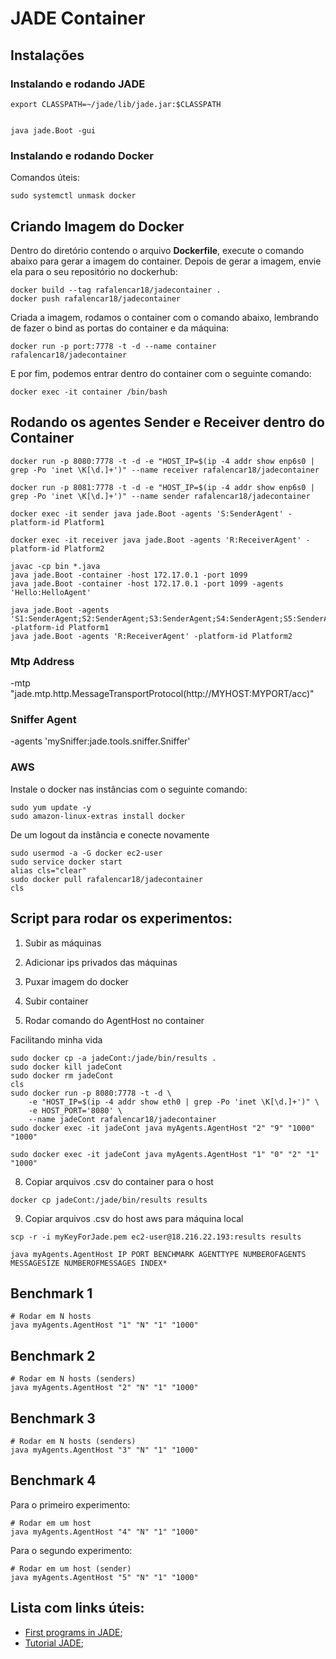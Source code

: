 #  JADE Container

## Instalações

### Instalando e rodando JADE


```
export CLASSPATH=~/jade/lib/jade.jar:$CLASSPATH


java jade.Boot -gui
```

### Instalando e rodando Docker


Comandos úteis:
```
sudo systemctl unmask docker
```

## Criando Imagem do Docker 

Dentro do diretório contendo o arquivo **Dockerfile**, execute o comando abaixo para gerar a imagem do container. Depois de gerar a imagem, envie ela para o seu repositório no dockerhub:
```
docker build --tag rafalencar18/jadecontainer .
docker push rafalencar18/jadecontainer
```
Criada a imagem, rodamos o container com o comando abaixo, lembrando de fazer o bind as portas do container e da máquina:
```
docker run -p port:7778 -t -d --name container rafalencar18/jadecontainer
```
E por fim, podemos entrar dentro do container com o seguinte comando:
```
docker exec -it container /bin/bash 
```


## Rodando os agentes Sender e Receiver dentro do Container

```
docker run -p 8080:7778 -t -d -e "HOST_IP=$(ip -4 addr show enp6s0 | grep -Po 'inet \K[\d.]+')" --name receiver rafalencar18/jadecontainer

docker run -p 8081:7778 -t -d -e "HOST_IP=$(ip -4 addr show enp6s0 | grep -Po 'inet \K[\d.]+')" --name sender rafalencar18/jadecontainer
```

```
docker exec -it sender java jade.Boot -agents 'S:SenderAgent' -platform-id Platform1

docker exec -it receiver java jade.Boot -agents 'R:ReceiverAgent' -platform-id Platform2
```

```
javac -cp bin *.java 
java jade.Boot -container -host 172.17.0.1 -port 1099
java jade.Boot -container -host 172.17.0.1 -port 1099 -agents 'Hello:HelloAgent'

java jade.Boot -agents 'S1:SenderAgent;S2:SenderAgent;S3:SenderAgent;S4:SenderAgent;S5:SenderAgent' -platform-id Platform1
java jade.Boot -agents 'R:ReceiverAgent' -platform-id Platform2

```

### Mtp Address
-mtp "jade.mtp.http.MessageTransportProtocol(http://MYHOST:MYPORT/acc)"

### Sniffer Agent 
-agents 'mySniffer:jade.tools.sniffer.Sniffer'

### AWS 

Instale o docker nas instâncias com o seguinte comando:
```
sudo yum update -y
sudo amazon-linux-extras install docker

```
De um logout da instância e conecte novamente

```
sudo usermod -a -G docker ec2-user
sudo service docker start
alias cls="clear"
sudo docker pull rafalencar18/jadecontainer
cls

```



## Script para rodar os experimentos:

1. Subir as máquinas

2. Adicionar ips privados das máquinas

3. Puxar imagem do docker

4. Subir container

5. Rodar comando do AgentHost no container


Facilitando minha vida
```
sudo docker cp -a jadeCont:/jade/bin/results .
sudo docker kill jadeCont 
sudo docker rm jadeCont
cls
sudo docker run -p 8080:7778 -t -d \
    -e "HOST_IP=$(ip -4 addr show eth0 | grep -Po 'inet \K[\d.]+')" \
    -e HOST_PORT='8080' \
    --name jadeCont rafalencar18/jadecontainer
sudo docker exec -it jadeCont java myAgents.AgentHost "2" "9" "1000" "1000"

```
```
sudo docker exec -it jadeCont java myAgents.AgentHost "1" "0" "2" "1" "1000"
```
8. Copiar arquivos .csv do container para o host
```
docker cp jadeCont:/jade/bin/results results
```

9. Copiar arquivos .csv do host aws para máquina local
```
scp -r -i myKeyForJade.pem ec2-user@18.216.22.193:results results
```
```
java myAgents.AgentHost IP PORT BENCHMARK AGENTTYPE NUMBEROFAGENTS MESSAGESIZE NUMBEROFMESSAGES INDEX*
```
## Benchmark 1
```
# Rodar em N hosts 
java myAgents.AgentHost "1" "N" "1" "1000" 
```
## Benchmark 2
```
# Rodar em N hosts (senders)
java myAgents.AgentHost "2" "N" "1" "1000" 
```

## Benchmark 3
```
# Rodar em N hosts (senders) 
java myAgents.AgentHost "3" "N" "1" "1000"
```

## Benchmark 4
Para o primeiro experimento:
```
# Rodar em um host 
java myAgents.AgentHost "4" "N" "1" "1000"
```
Para o segundo experimento:
```
# Rodar em um host (sender)
java myAgents.AgentHost "5" "N" "1" "1000" 
```


## Lista com links úteis:
- [First programs in JADE](https://www.iro.umontreal.ca/~vaucher/Agents/Jade/primer2.html);
- [Tutorial JADE](https://jade.tilab.com/doc/tutorials/JADEAdmin/JadePlatformTutorial.html);

